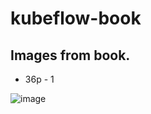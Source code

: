 # kubeflow-book



## Images from book.

- 36p - 1

![image](https://drive.google.com/uc?export=view&id=16ppGlCkcP-wMcz-tvz8A2Csp0xXh1bFI)